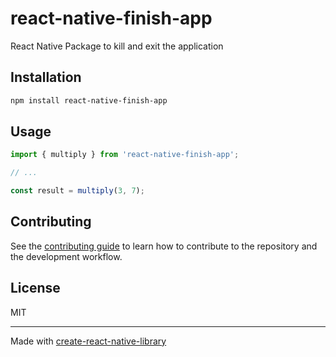 # react-native-finish-app

React Native Package to kill and exit the application

## Installation

```sh
npm install react-native-finish-app
```

## Usage


```js
import { multiply } from 'react-native-finish-app';

// ...

const result = multiply(3, 7);
```


## Contributing

See the [contributing guide](CONTRIBUTING.md) to learn how to contribute to the repository and the development workflow.

## License

MIT

---

Made with [create-react-native-library](https://github.com/callstack/react-native-builder-bob)
